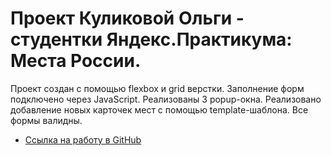 # Проект Куликовой Ольги - студентки Яндекс.Практикума: Места России.

Проект создан с помощью flexbox и grid верстки. Заполнение форм подключено через JavaScript. 
Реализованы 3 popup-окна. Реализовано добавление новых карточек мест с помощью template-шаблона. 
Все формы валидны.

* [Ссылка на работу в GitHub](https://chikylikova.github.io/mesto/)
